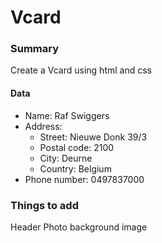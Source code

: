 # Vcard

### Summary

Create a Vcard using html and css


#### Data

 - Name: Raf Swiggers
 - Address:
   - Street: Nieuwe Donk 39/3
   - Postal code: 2100
   - City: Deurne
   - Country: Belgium
 - Phone number: 0497837000

### Things to add
Header
Photo
background image
